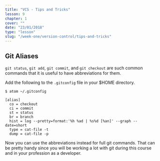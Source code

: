 ```yaml
---
title: "VCS - Tips and Tricks"
lesson: 9
chapter: 1
cover: ""
date: "23/01/2018"
type: "lesson"
slug: "/week-one/version-control/tips-and-tricks"
---
```


## Git Aliases

`git status`, `git add`, `git commit`, and `git checkout` are such common commands that it is useful to have abbreviations for them.

Add the following to the `.gitconfig` file in your $HOME directory.
```shell
$ atom ~/.gitconfig
```

```shell
[alias]
  co = checkout
  ci = commit
  st = status
  br = branch
  hist = log --pretty=format:'%h %ad | %s%d [%an]' --graph --date=short
  type = cat-file -t
  dump = cat-file -p
```

Now you can use the abbreviations instead for full git commands. That can be pretty handy since you will be working a lot with git during this course and in your profession as a developer.
